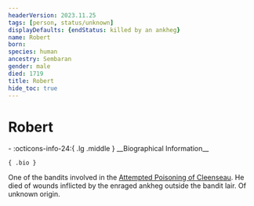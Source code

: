 ```yaml
---
headerVersion: 2023.11.25
tags: [person, status/unknown]
displayDefaults: {endStatus: killed by an ankheg}
name: Robert
born:
species: human
ancestry: Sembaran
gender: male
died: 1719
title: Robert
hide_toc: true
---
```

# Robert
<div class="grid cards ext-narrow-margin ext-one-column" markdown>
- :octicons-info-24:{ .lg .middle } __Biographical Information__

    { .bio }

</div>


One of the bandits involved in the [Attempted Poisoning of Cleenseau](<../../events/1700s/1719/11/attempted-poisoning-of-cleenseau.md>). He died of wounds inflicted by the enraged ankheg outside the bandit lair. Of unknown origin.